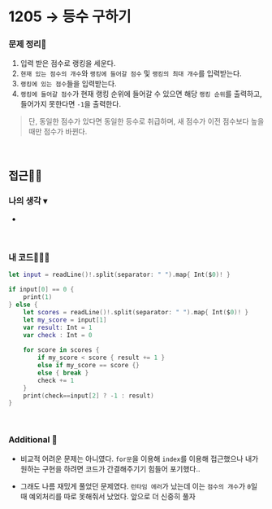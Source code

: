 # 1205 → 등수 구하기
### 문제 정리📝
1. 입력 받은 점수로 랭킹을 세운다.
2. `현재 있는 점수의 개수`와 `랭킹에 들어갈 점수` 및 `랭킹의 최대 개수`를 입력받는다.
3. `랭킹에 있는 점수`들을 입력받는다.
4. `랭킹에 들어갈 점수`가 현재 랭킹 순위에 들어갈 수 있으면 해당 `랭킹 순위`를 출력하고, 들어가지 못한다면 `-1`을 출력한다.
> 단, 동일한 점수가 있다면 동일한 등수로 취급하며, 새 점수가 이전 점수보다 높을 때만 점수가 바뀐다.

</br>

## 접근🚶🏻
### 나의 생각 ▾
- 
</br>

### 내 코드👨🏻‍💻
```swift
let input = readLine()!.split(separator: " ").map{ Int($0)! }

if input[0] == 0 {
    print(1)
} else {
    let scores = readLine()!.split(separator: " ").map{ Int($0)! }
    let my_score = input[1]
    var result: Int = 1
    var check : Int = 0
    
    for score in scores {
        if my_score < score { result += 1 }
        else if my_score == score {}
        else { break }
        check += 1
    }
    print(check==input[2] ? -1 : result)
}
```

</br>

### Additional 📂
- 비교적 어려운 문제는 아니였다. `for문`을 이용해 `index`를 이용해 접근했으나 내가 원하는 구현을 하려면 코드가 간결해주기기 힘들어 포기했다..

- 그래도 나름 재밌게 풀었던 문제였다. `런타임 에러`가 났는데 이는 `점수의 개수`가 `0`일 때 예외처리를 따로 못해줘서 났었다. 앞으로 더 신중히 풀자